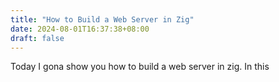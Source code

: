 ```yaml
---
title: "How to Build a Web Server in Zig"
date: 2024-08-01T16:37:38+08:00
draft: false
---
```


Today I gona show you how to build a web server in zig. In this   